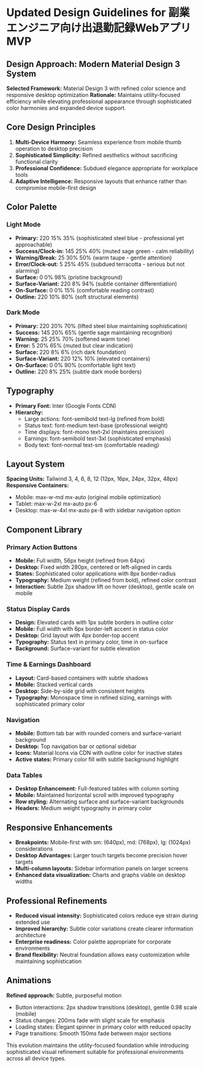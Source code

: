 # Updated Design Guidelines for 副業エンジニア向け出退勤記録WebアプリMVP

## Design Approach: Modern Material Design 3 System
**Selected Framework:** Material Design 3 with refined color science and responsive desktop optimization
**Rationale:** Maintains utility-focused efficiency while elevating professional appearance through sophisticated color harmonies and expanded device support.

## Core Design Principles
1. **Multi-Device Harmony:** Seamless experience from mobile thumb operation to desktop precision
2. **Sophisticated Simplicity:** Refined aesthetics without sacrificing functional clarity
3. **Professional Confidence:** Subdued elegance appropriate for workplace tools
4. **Adaptive Intelligence:** Responsive layouts that enhance rather than compromise mobile-first design

## Color Palette

### Light Mode
- **Primary:** 220 15% 35% (sophisticated steel blue - professional yet approachable)
- **Success/Clock-in:** 145 25% 40% (muted sage green - calm reliability)
- **Warning/Break:** 25 30% 50% (warm taupe - gentle attention)
- **Error/Clock-out:** 5 25% 45% (subdued terracotta - serious but not alarming)
- **Surface:** 0 0% 98% (pristine background)
- **Surface-Variant:** 220 8% 94% (subtle container differentiation)
- **On-Surface:** 0 0% 15% (comfortable reading contrast)
- **Outline:** 220 10% 80% (soft structural elements)

### Dark Mode
- **Primary:** 220 20% 70% (lifted steel blue maintaining sophistication)
- **Success:** 145 20% 65% (gentle sage maintaining recognition)
- **Warning:** 25 25% 70% (softened warm tone)
- **Error:** 5 20% 65% (muted but clear indication)
- **Surface:** 220 8% 6% (rich dark foundation)
- **Surface-Variant:** 220 12% 10% (elevated containers)
- **On-Surface:** 0 0% 90% (comfortable light text)
- **Outline:** 220 8% 25% (subtle dark mode borders)

## Typography
- **Primary Font:** Inter (Google Fonts CDN)
- **Hierarchy:**
  - Large actions: font-semibold text-lg (refined from bold)
  - Status text: font-medium text-base (professional weight)
  - Time displays: font-mono text-2xl (maintains precision)
  - Earnings: font-semibold text-3xl (sophisticated emphasis)
  - Body text: font-normal text-sm (comfortable reading)

## Layout System
**Spacing Units:** Tailwind 3, 4, 6, 8, 12 (12px, 16px, 24px, 32px, 48px)
**Responsive Containers:**
- Mobile: max-w-md mx-auto (original mobile optimization)
- Tablet: max-w-2xl mx-auto px-6
- Desktop: max-w-4xl mx-auto px-8 with sidebar navigation option

## Component Library

### Primary Action Buttons
- **Mobile:** Full width, 56px height (refined from 64px)
- **Desktop:** Fixed width 280px, centered or left-aligned in cards
- **States:** Sophisticated color applications with 8px border-radius
- **Typography:** Medium weight (refined from bold), refined color contrast
- **Interaction:** Subtle 2px shadow lift on hover (desktop), gentle scale on mobile

### Status Display Cards
- **Design:** Elevated cards with 1px subtle borders in outline color
- **Mobile:** Full width with 6px border-left accent in status color
- **Desktop:** Grid layout with 4px border-top accent
- **Typography:** Status text in primary color, time in on-surface
- **Background:** Surface-variant for subtle elevation

### Time & Earnings Dashboard
- **Layout:** Card-based containers with subtle shadows
- **Mobile:** Stacked vertical cards
- **Desktop:** Side-by-side grid with consistent heights
- **Typography:** Monospace time in refined sizing, earnings with sophisticated primary color

### Navigation
- **Mobile:** Bottom tab bar with rounded corners and surface-variant background
- **Desktop:** Top navigation bar or optional sidebar
- **Icons:** Material Icons via CDN with outline color for inactive states
- **Active states:** Primary color fill with subtle background highlight

### Data Tables
- **Desktop Enhancement:** Full-featured tables with column sorting
- **Mobile:** Maintained horizontal scroll with improved typography
- **Row styling:** Alternating surface and surface-variant backgrounds
- **Headers:** Medium weight typography in primary color

## Responsive Enhancements
- **Breakpoints:** Mobile-first with sm: (640px), md: (768px), lg: (1024px) considerations
- **Desktop Advantages:** Larger touch targets become precision hover targets
- **Multi-column layouts:** Sidebar information panels on larger screens
- **Enhanced data visualization:** Charts and graphs viable on desktop widths

## Professional Refinements
- **Reduced visual intensity:** Sophisticated colors reduce eye strain during extended use
- **Improved hierarchy:** Subtle color variations create clearer information architecture
- **Enterprise readiness:** Color palette appropriate for corporate environments
- **Brand flexibility:** Neutral foundation allows easy customization while maintaining sophistication

## Animations
**Refined approach:** Subtle, purposeful motion
- Button interactions: 2px shadow transitions (desktop), gentle 0.98 scale (mobile)
- Status changes: 200ms fade with slight scale for emphasis
- Loading states: Elegant spinner in primary color with reduced opacity
- Page transitions: Smooth 150ms fade between major sections

This evolution maintains the utility-focused foundation while introducing sophisticated visual refinement suitable for professional environments across all device types.